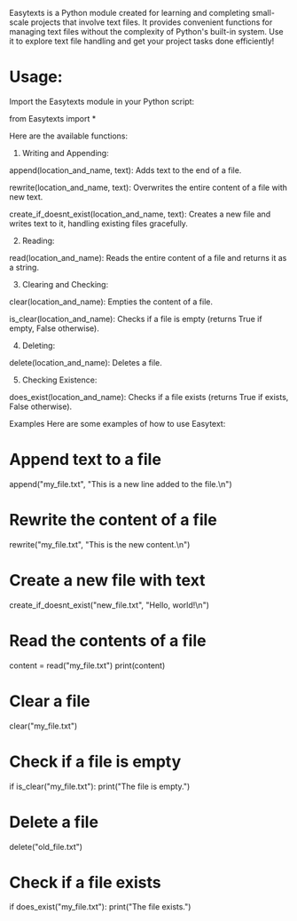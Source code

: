 Easytexts is a Python module created for learning and completing small-scale projects that involve text files.
It provides convenient functions for managing text files without the complexity of Python's built-in system.
Use it to explore text file handling and get your project tasks done efficiently!


# Usage:

Import the Easytexts module in your Python script:


from Easytexts import *

Here are the available functions:

1. Writing and Appending:

append(location_and_name, text): Adds text to the end of a file.

rewrite(location_and_name, text): Overwrites the entire content of a file with new text.

create_if_doesnt_exist(location_and_name, text): Creates a new file and writes text to it, handling existing files gracefully.

2. Reading:

read(location_and_name): Reads the entire content of a file and returns it as a string.

3. Clearing and Checking:

clear(location_and_name): Empties the content of a file.

is_clear(location_and_name): Checks if a file is empty (returns True if empty, False otherwise).

4. Deleting:

delete(location_and_name): Deletes a file.

5. Checking Existence:

does_exist(location_and_name): Checks if a file exists (returns True if exists, False otherwise).


Examples
Here are some examples of how to use Easytext:


# Append text to a file
append("my_file.txt", "This is a new line added to the file.\n")

# Rewrite the content of a file
rewrite("my_file.txt", "This is the new content.\n")

# Create a new file with text
create_if_doesnt_exist("new_file.txt", "Hello, world!\n")

# Read the contents of a file
content = read("my_file.txt")
print(content)

# Clear a file
clear("my_file.txt")

# Check if a file is empty
if is_clear("my_file.txt"):
    print("The file is empty.")

# Delete a file
delete("old_file.txt")

# Check if a file exists
if does_exist("my_file.txt"):
    print("The file exists.")
	
